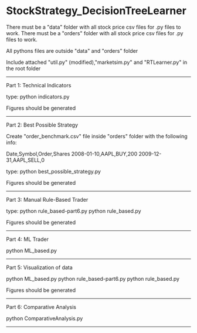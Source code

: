 # StockStrategy_DecisionTreeLearner
There must be a "data" folder with all stock price csv files for .py files to work.
There must be a "orders" folder with all stock price csv files for .py files to work.

All pythons files are outside "data" and "orders" folder

Include attached "util.py" (modified),"marketsim.py" and "RTLearner.py" in the root folder

-------------------------------------------

Part 1: Technical Indicators

type: python indicators.py

Figures should be generated

-------------------------------------------

Part 2: Best Possible Strategy

Create "order_benchmark.csv" file inside "orders" folder with the following info:

Date,Symbol,Order,Shares
2008-01-10,AAPL,BUY,200
2009-12-31,AAPL,SELL,0

type: python best_possible_strategy.py

Figures should be generated

-------------------------------------------

Part 3: Manual Rule-Based Trader

type: 
python rule_based-part6.py
python rule_based.py

Figures should be generated


-------------------------------------------

Part 4: ML Trader

python ML_based.py

-------------------------------------------

Part 5: Visualization of data

python ML_based.py
python rule_based-part6.py
python rule_based.py

Figures should be generated

-------------------------------------------

Part 6: Comparative Analysis

python ComparativeAnalysis.py


-----------------------------------------
